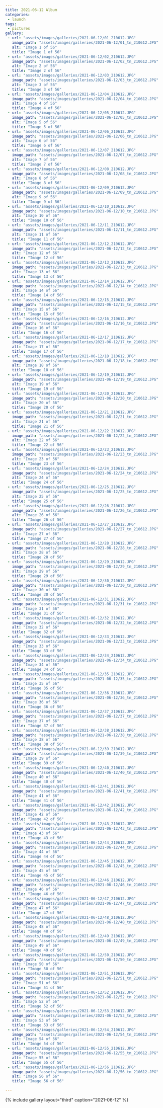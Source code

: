 ```yaml
---
title: 2021-06-12 Album
categories:
 - launch
tags:
 - pictures
gallery:
 - url: "assets/images/galleries/2021-06-12/01_210612.JPG"
   image_path: "assets/images/galleries/2021-06-12/01_tn_210612.JPG"
   alt: "Image 1 of 56"
   title: "Image 1 of 56"
 - url: "assets/images/galleries/2021-06-12/02_210612.JPG"
   image_path: "assets/images/galleries/2021-06-12/02_tn_210612.JPG"
   alt: "Image 2 of 56"
   title: "Image 2 of 56"
 - url: "assets/images/galleries/2021-06-12/03_210612.JPG"
   image_path: "assets/images/galleries/2021-06-12/03_tn_210612.JPG"
   alt: "Image 3 of 56"
   title: "Image 3 of 56"
 - url: "assets/images/galleries/2021-06-12/04_210612.JPG"
   image_path: "assets/images/galleries/2021-06-12/04_tn_210612.JPG"
   alt: "Image 4 of 56"
   title: "Image 4 of 56"
 - url: "assets/images/galleries/2021-06-12/05_210612.JPG"
   image_path: "assets/images/galleries/2021-06-12/05_tn_210612.JPG"
   alt: "Image 5 of 56"
   title: "Image 5 of 56"
 - url: "assets/images/galleries/2021-06-12/06_210612.JPG"
   image_path: "assets/images/galleries/2021-06-12/06_tn_210612.JPG"
   alt: "Image 6 of 56"
   title: "Image 6 of 56"
 - url: "assets/images/galleries/2021-06-12/07_210612.JPG"
   image_path: "assets/images/galleries/2021-06-12/07_tn_210612.JPG"
   alt: "Image 7 of 56"
   title: "Image 7 of 56"
 - url: "assets/images/galleries/2021-06-12/08_210612.JPG"
   image_path: "assets/images/galleries/2021-06-12/08_tn_210612.JPG"
   alt: "Image 8 of 56"
   title: "Image 8 of 56"
 - url: "assets/images/galleries/2021-06-12/09_210612.JPG"
   image_path: "assets/images/galleries/2021-06-12/09_tn_210612.JPG"
   alt: "Image 9 of 56"
   title: "Image 9 of 56"
 - url: "assets/images/galleries/2021-06-12/10_210612.JPG"
   image_path: "assets/images/galleries/2021-06-12/10_tn_210612.JPG"
   alt: "Image 10 of 56"
   title: "Image 10 of 56"
 - url: "assets/images/galleries/2021-06-12/11_210612.JPG"
   image_path: "assets/images/galleries/2021-06-12/11_tn_210612.JPG"
   alt: "Image 11 of 56"
   title: "Image 11 of 56"
 - url: "assets/images/galleries/2021-06-12/12_210612.JPG"
   image_path: "assets/images/galleries/2021-06-12/12_tn_210612.JPG"
   alt: "Image 12 of 56"
   title: "Image 12 of 56"
 - url: "assets/images/galleries/2021-06-12/13_210612.JPG"
   image_path: "assets/images/galleries/2021-06-12/13_tn_210612.JPG"
   alt: "Image 13 of 56"
   title: "Image 13 of 56"
 - url: "assets/images/galleries/2021-06-12/14_210612.JPG"
   image_path: "assets/images/galleries/2021-06-12/14_tn_210612.JPG"
   alt: "Image 14 of 56"
   title: "Image 14 of 56"
 - url: "assets/images/galleries/2021-06-12/15_210612.JPG"
   image_path: "assets/images/galleries/2021-06-12/15_tn_210612.JPG"
   alt: "Image 15 of 56"
   title: "Image 15 of 56"
 - url: "assets/images/galleries/2021-06-12/16_210612.JPG"
   image_path: "assets/images/galleries/2021-06-12/16_tn_210612.JPG"
   alt: "Image 16 of 56"
   title: "Image 16 of 56"
 - url: "assets/images/galleries/2021-06-12/17_210612.JPG"
   image_path: "assets/images/galleries/2021-06-12/17_tn_210612.JPG"
   alt: "Image 17 of 56"
   title: "Image 17 of 56"
 - url: "assets/images/galleries/2021-06-12/18_210612.JPG"
   image_path: "assets/images/galleries/2021-06-12/18_tn_210612.JPG"
   alt: "Image 18 of 56"
   title: "Image 18 of 56"
 - url: "assets/images/galleries/2021-06-12/19_210612.JPG"
   image_path: "assets/images/galleries/2021-06-12/19_tn_210612.JPG"
   alt: "Image 19 of 56"
   title: "Image 19 of 56"
 - url: "assets/images/galleries/2021-06-12/20_210612.JPG"
   image_path: "assets/images/galleries/2021-06-12/20_tn_210612.JPG"
   alt: "Image 20 of 56"
   title: "Image 20 of 56"
 - url: "assets/images/galleries/2021-06-12/21_210612.JPG"
   image_path: "assets/images/galleries/2021-06-12/21_tn_210612.JPG"
   alt: "Image 21 of 56"
   title: "Image 21 of 56"
 - url: "assets/images/galleries/2021-06-12/22_210612.JPG"
   image_path: "assets/images/galleries/2021-06-12/22_tn_210612.JPG"
   alt: "Image 22 of 56"
   title: "Image 22 of 56"
 - url: "assets/images/galleries/2021-06-12/23_210612.JPG"
   image_path: "assets/images/galleries/2021-06-12/23_tn_210612.JPG"
   alt: "Image 23 of 56"
   title: "Image 23 of 56"
 - url: "assets/images/galleries/2021-06-12/24_210612.JPG"
   image_path: "assets/images/galleries/2021-06-12/24_tn_210612.JPG"
   alt: "Image 24 of 56"
   title: "Image 24 of 56"
 - url: "assets/images/galleries/2021-06-12/25_210612.JPG"
   image_path: "assets/images/galleries/2021-06-12/25_tn_210612.JPG"
   alt: "Image 25 of 56"
   title: "Image 25 of 56"
 - url: "assets/images/galleries/2021-06-12/26_210612.JPG"
   image_path: "assets/images/galleries/2021-06-12/26_tn_210612.JPG"
   alt: "Image 26 of 56"
   title: "Image 26 of 56"
 - url: "assets/images/galleries/2021-06-12/27_210612.JPG"
   image_path: "assets/images/galleries/2021-06-12/27_tn_210612.JPG"
   alt: "Image 27 of 56"
   title: "Image 27 of 56"
 - url: "assets/images/galleries/2021-06-12/28_210612.JPG"
   image_path: "assets/images/galleries/2021-06-12/28_tn_210612.JPG"
   alt: "Image 28 of 56"
   title: "Image 28 of 56"
 - url: "assets/images/galleries/2021-06-12/29_210612.JPG"
   image_path: "assets/images/galleries/2021-06-12/29_tn_210612.JPG"
   alt: "Image 29 of 56"
   title: "Image 29 of 56"
 - url: "assets/images/galleries/2021-06-12/30_210612.JPG"
   image_path: "assets/images/galleries/2021-06-12/30_tn_210612.JPG"
   alt: "Image 30 of 56"
   title: "Image 30 of 56"
 - url: "assets/images/galleries/2021-06-12/31_210612.JPG"
   image_path: "assets/images/galleries/2021-06-12/31_tn_210612.JPG"
   alt: "Image 31 of 56"
   title: "Image 31 of 56"
 - url: "assets/images/galleries/2021-06-12/32_210612.JPG"
   image_path: "assets/images/galleries/2021-06-12/32_tn_210612.JPG"
   alt: "Image 32 of 56"
   title: "Image 32 of 56"
 - url: "assets/images/galleries/2021-06-12/33_210612.JPG"
   image_path: "assets/images/galleries/2021-06-12/33_tn_210612.JPG"
   alt: "Image 33 of 56"
   title: "Image 33 of 56"
 - url: "assets/images/galleries/2021-06-12/34_210612.JPG"
   image_path: "assets/images/galleries/2021-06-12/34_tn_210612.JPG"
   alt: "Image 34 of 56"
   title: "Image 34 of 56"
 - url: "assets/images/galleries/2021-06-12/35_210612.JPG"
   image_path: "assets/images/galleries/2021-06-12/35_tn_210612.JPG"
   alt: "Image 35 of 56"
   title: "Image 35 of 56"
 - url: "assets/images/galleries/2021-06-12/36_210612.JPG"
   image_path: "assets/images/galleries/2021-06-12/36_tn_210612.JPG"
   alt: "Image 36 of 56"
   title: "Image 36 of 56"
 - url: "assets/images/galleries/2021-06-12/37_210612.JPG"
   image_path: "assets/images/galleries/2021-06-12/37_tn_210612.JPG"
   alt: "Image 37 of 56"
   title: "Image 37 of 56"
 - url: "assets/images/galleries/2021-06-12/38_210612.JPG"
   image_path: "assets/images/galleries/2021-06-12/38_tn_210612.JPG"
   alt: "Image 38 of 56"
   title: "Image 38 of 56"
 - url: "assets/images/galleries/2021-06-12/39_210612.JPG"
   image_path: "assets/images/galleries/2021-06-12/39_tn_210612.JPG"
   alt: "Image 39 of 56"
   title: "Image 39 of 56"
 - url: "assets/images/galleries/2021-06-12/40_210612.JPG"
   image_path: "assets/images/galleries/2021-06-12/40_tn_210612.JPG"
   alt: "Image 40 of 56"
   title: "Image 40 of 56"
 - url: "assets/images/galleries/2021-06-12/41_210612.JPG"
   image_path: "assets/images/galleries/2021-06-12/41_tn_210612.JPG"
   alt: "Image 41 of 56"
   title: "Image 41 of 56"
 - url: "assets/images/galleries/2021-06-12/42_210612.JPG"
   image_path: "assets/images/galleries/2021-06-12/42_tn_210612.JPG"
   alt: "Image 42 of 56"
   title: "Image 42 of 56"
 - url: "assets/images/galleries/2021-06-12/43_210612.JPG"
   image_path: "assets/images/galleries/2021-06-12/43_tn_210612.JPG"
   alt: "Image 43 of 56"
   title: "Image 43 of 56"
 - url: "assets/images/galleries/2021-06-12/44_210612.JPG"
   image_path: "assets/images/galleries/2021-06-12/44_tn_210612.JPG"
   alt: "Image 44 of 56"
   title: "Image 44 of 56"
 - url: "assets/images/galleries/2021-06-12/45_210612.JPG"
   image_path: "assets/images/galleries/2021-06-12/45_tn_210612.JPG"
   alt: "Image 45 of 56"
   title: "Image 45 of 56"
 - url: "assets/images/galleries/2021-06-12/46_210612.JPG"
   image_path: "assets/images/galleries/2021-06-12/46_tn_210612.JPG"
   alt: "Image 46 of 56"
   title: "Image 46 of 56"
 - url: "assets/images/galleries/2021-06-12/47_210612.JPG"
   image_path: "assets/images/galleries/2021-06-12/47_tn_210612.JPG"
   alt: "Image 47 of 56"
   title: "Image 47 of 56"
 - url: "assets/images/galleries/2021-06-12/48_210612.JPG"
   image_path: "assets/images/galleries/2021-06-12/48_tn_210612.JPG"
   alt: "Image 48 of 56"
   title: "Image 48 of 56"
 - url: "assets/images/galleries/2021-06-12/49_210612.JPG"
   image_path: "assets/images/galleries/2021-06-12/49_tn_210612.JPG"
   alt: "Image 49 of 56"
   title: "Image 49 of 56"
 - url: "assets/images/galleries/2021-06-12/50_210612.JPG"
   image_path: "assets/images/galleries/2021-06-12/50_tn_210612.JPG"
   alt: "Image 50 of 56"
   title: "Image 50 of 56"
 - url: "assets/images/galleries/2021-06-12/51_210612.JPG"
   image_path: "assets/images/galleries/2021-06-12/51_tn_210612.JPG"
   alt: "Image 51 of 56"
   title: "Image 51 of 56"
 - url: "assets/images/galleries/2021-06-12/52_210612.JPG"
   image_path: "assets/images/galleries/2021-06-12/52_tn_210612.JPG"
   alt: "Image 52 of 56"
   title: "Image 52 of 56"
 - url: "assets/images/galleries/2021-06-12/53_210612.JPG"
   image_path: "assets/images/galleries/2021-06-12/53_tn_210612.JPG"
   alt: "Image 53 of 56"
   title: "Image 53 of 56"
 - url: "assets/images/galleries/2021-06-12/54_210612.JPG"
   image_path: "assets/images/galleries/2021-06-12/54_tn_210612.JPG"
   alt: "Image 54 of 56"
   title: "Image 54 of 56"
 - url: "assets/images/galleries/2021-06-12/55_210612.JPG"
   image_path: "assets/images/galleries/2021-06-12/55_tn_210612.JPG"
   alt: "Image 55 of 56"
   title: "Image 55 of 56"
 - url: "assets/images/galleries/2021-06-12/56_210612.JPG"
   image_path: "assets/images/galleries/2021-06-12/56_tn_210612.JPG"
   alt: "Image 56 of 56"
   title: "Image 56 of 56"

---
```


{% include gallery layout="third" caption="2021-06-12" %}
